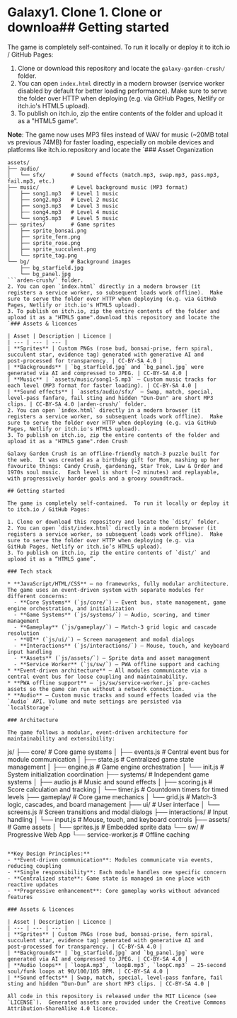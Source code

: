 # Galaxy1. Clone 1. Clone or downloa## Getting started

The game is completely self‑contained.  To run it locally or deploy it to itch.io / GitHub Pages:

1. Clone or download this repository and locate the `galaxy-garden-crush/` folder.
2. You can open `index.html` directly in a modern browser (service worker disabled by default for better loading performance).  Make sure to serve the folder over HTTP when deploying (e.g. via GitHub Pages, Netlify or itch.io's HTML5 upload).
3. To publish on itch.io, zip the entire contents of the folder and upload it as a "HTML5 game".

**Note**: The game now uses MP3 files instead of WAV for music (~20MB total vs previous 74MB) for faster loading, especially on mobile devices and platforms like itch.io.repository and locate the `### Asset Organization

```
assets/
├── audio/
│   └── sfx/        # Sound effects (match.mp3, swap.mp3, pass.mp3, fail.mp3, etc.)
├── music/          # Level background music (MP3 format)
│   ├── song1.mp3   # Level 1 music
│   ├── song2.mp3   # Level 2 music
│   ├── song3.mp3   # Level 3 music
│   ├── song4.mp3   # Level 4 music
│   └── song5.mp3   # Level 5 music
├── sprites/        # Game sprites
│   ├── sprite_bonsai.png
│   ├── sprite_fern.png
│   ├── sprite_rose.png
│   ├── sprite_succulent.png
│   └── sprite_tag.png
└── bg/             # Background images
    ├── bg_starfield.jpg
    └── bg_panel.jpg
```arden-crush/` folder.
2. You can open `index.html` directly in a modern browser (it registers a service worker, so subsequent loads work offline).  Make sure to serve the folder over HTTP when deploying (e.g. via GitHub Pages, Netlify or itch.io's HTML5 upload).
3. To publish on itch.io, zip the entire contents of the folder and upload it as a "HTML5 game".download this repository and locate the `### Assets & licences

| Asset | Description | Licence |
| --- | --- | --- |
| **Sprites** | Custom PNGs (rose bud, bonsai‑prise, fern spiral, succulent star, evidence tag) generated with generative AI and post‑processed for transparency. | CC‑BY‑SA 4.0 |
| **Backgrounds** | `bg_starfield.jpg` and `bg_panel.jpg` were generated via AI and compressed to JPEG. | CC‑BY‑SA 4.0 |
| **Music** | `assets/music/song1-5.mp3` – Custom music tracks for each level (MP3 format for faster loading). | CC‑BY‑SA 4.0 |
| **Sound effects** | `assets/audio/sfx/` – Swap, match, special, level‑pass fanfare, fail sting and hidden "Dun‑Dun" are short MP3 clips. | CC‑BY‑SA 4.0 |arden-crush/` folder.
2. You can open `index.html` directly in a modern browser (it registers a service worker, so subsequent loads work offline).  Make sure to serve the folder over HTTP when deploying (e.g. via GitHub Pages, Netlify or itch.io's HTML5 upload).
3. To publish on itch.io, zip the entire contents of the folder and upload it as a "HTML5 game".rden Crush

Galaxy Garden Crush is an offline‑friendly match‑3 puzzle built for the web.  It was created as a birthday gift for Mom, mashing up her favourite things: Candy Crush, gardening, Star Trek, Law & Order and 1970s soul music.  Each level is short (~2 minutes) and replayable, with progressively harder goals and a groovy soundtrack.

## Getting started

The game is completely self‑contained.  To run it locally or deploy it to itch.io / GitHub Pages:

1. Clone or download this repository and locate the `dist/` folder.
2. You can open `dist/index.html` directly in a modern browser (it registers a service worker, so subsequent loads work offline).  Make sure to serve the folder over HTTP when deploying (e.g. via GitHub Pages, Netlify or itch.io’s HTML5 upload).
3. To publish on itch.io, zip the entire contents of `dist/` and upload it as a “HTML5 game”.

### Tech stack

* **JavaScript/HTML/CSS** – no frameworks, fully modular architecture.  The game uses an event-driven system with separate modules for different concerns:
  - **Core Systems** (`js/core/`) – Event bus, state management, game engine orchestration, and initialization
  - **Game Systems** (`js/systems/`) – Audio, scoring, and timer management
  - **Gameplay** (`js/gameplay/`) – Match-3 grid logic and cascade resolution
  - **UI** (`js/ui/`) – Screen management and modal dialogs
  - **Interactions** (`js/interactions/`) – Mouse, touch, and keyboard input handling
  - **Assets** (`js/assets/`) – Sprite data and asset management
  - **Service Worker** (`js/sw/`) – PWA offline support and caching
* **Event-driven architecture** – All modules communicate via a central event bus for loose coupling and maintainability.
* **PWA offline support** – `js/sw/service-worker.js` pre‑caches assets so the game can run without a network connection.
* **Audio** – Custom music tracks and sound effects loaded via the `Audio` API. Volume and mute settings are persisted via `localStorage`.

### Architecture

The game follows a modular, event-driven architecture for maintainability and extensibility:

```
js/
├── core/           # Core game systems
│   ├── events.js   # Central event bus for module communication
│   ├── state.js    # Centralized game state management
│   ├── engine.js   # Game engine orchestration
│   └── init.js     # System initialization coordination
├── systems/        # Independent game systems
│   ├── audio.js    # Music and sound effects
│   ├── scoring.js  # Score calculation and tracking
│   └── timer.js    # Countdown timers for timed levels
├── gameplay/       # Core game mechanics
│   └── grid.js     # Match-3 logic, cascades, and board management
├── ui/             # User interface
│   └── screens.js  # Screen transitions and modal dialogs
├── interactions/   # Input handling
│   └── input.js    # Mouse, touch, and keyboard controls
├── assets/         # Game assets
│   └── sprites.js  # Embedded sprite data
└── sw/             # Progressive Web App
    └── service-worker.js  # Offline caching
```

**Key Design Principles:**
- **Event-driven communication**: Modules communicate via events, reducing coupling
- **Single responsibility**: Each module handles one specific concern
- **Centralized state**: Game state is managed in one place with reactive updates
- **Progressive enhancement**: Core gameplay works without advanced features

### Assets & licences

| Asset | Description | Licence |
| --- | --- | --- |
| **Sprites** | Custom PNGs (rose bud, bonsai‑prise, fern spiral, succulent star, evidence tag) generated with generative AI and post‑processed for transparency. | CC‑BY‑SA 4.0 |
| **Backgrounds** | `bg_starfield.jpg` and `bg_panel.jpg` were generated via AI and compressed to JPEG. | CC‑BY‑SA 4.0 |
| **Audio loops** | `loopA.mp3`, `loopB.mp3`, `loopC.mp3` – 25‑second soul/funk loops at 90/100/105 BPM. | CC‑BY‑SA 4.0 |
| **Sound effects** | Swap, match, special, level‑pass fanfare, fail sting and hidden “Dun‑Dun” are short MP3 clips. | CC‑BY‑SA 4.0 |

All code in this repository is released under the MIT Licence (see `LICENSE`).  Generated assets are provided under the Creative Commons Attribution‑ShareAlike 4.0 licence.